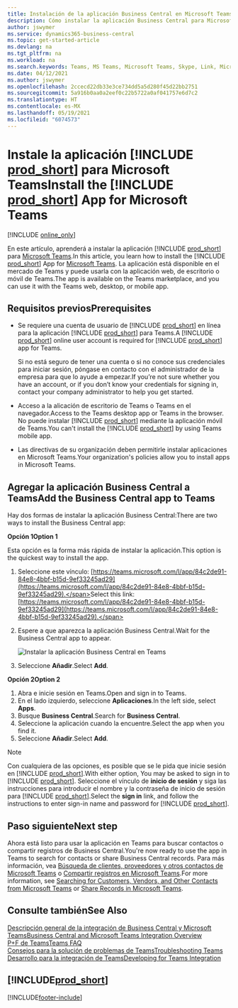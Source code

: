 ```yaml
---
title: Instalación de la aplicación Business Central en Microsoft Teams | Microsoft Docs
description: Cómo instalar la aplicación Business Central para Microsoft Teams.
author: jswymer
ms.service: dynamics365-business-central
ms.topic: get-started-article
ms.devlang: na
ms.tgt_pltfrm: na
ms.workload: na
ms.search.keywords: Teams, MS Teams, Microsoft Teams, Skype, Link, Microsoft 365, collaborate, collaboration, teamwork
ms.date: 04/12/2021
ms.author: jswymer
ms.openlocfilehash: 2ccecd22db33e3ce734dd5a5d280f45d22bb2751
ms.sourcegitcommit: 5a916b0aa0a2eef0c22b5722a0af041757e6d7c2
ms.translationtype: HT
ms.contentlocale: es-MX
ms.lasthandoff: 05/19/2021
ms.locfileid: "6074573"
---
```

# <a name="install-the-prod_short-app-for-microsoft-teams"></a><span data-ttu-id="ca262-103">Instale la aplicación [!INCLUDE [prod_short](includes/prod_short.md)] para Microsoft Teams</span><span class="sxs-lookup"><span data-stu-id="ca262-103">Install the [!INCLUDE [prod_short](includes/prod_short.md)] App for Microsoft Teams</span></span>

[!INCLUDE [online_only](includes/online_only.md)]

<span data-ttu-id="ca262-104">En este artículo, aprenderá a instalar la aplicación [!INCLUDE [prod_short](includes/prod_short.md)] para [Microsoft Teams](https://www.microsoft.com/en-us/microsoft-365/microsoft-teams).</span><span class="sxs-lookup"><span data-stu-id="ca262-104">In this article, you learn how to install the [!INCLUDE [prod_short](includes/prod_short.md)] App for [Microsoft Teams](https://www.microsoft.com/en-us/microsoft-365/microsoft-teams).</span></span> <span data-ttu-id="ca262-105">La aplicación está disponible en el mercado de Teams y puede usarla con la aplicación web, de escritorio o móvil de Teams.</span><span class="sxs-lookup"><span data-stu-id="ca262-105">The app is available on the Teams marketplace, and you can use it with the Teams web, desktop, or mobile app.</span></span>

## <a name="prerequisites"></a><span data-ttu-id="ca262-106">Requisitos previos</span><span class="sxs-lookup"><span data-stu-id="ca262-106">Prerequisites</span></span>

- <span data-ttu-id="ca262-107">Se requiere una cuenta de usuario de [!INCLUDE [prod_short](includes/prod_short.md)] en línea para la aplicación [!INCLUDE [prod_short](includes/prod_short.md)] para Teams.</span><span class="sxs-lookup"><span data-stu-id="ca262-107">A [!INCLUDE [prod_short](includes/prod_short.md)] online user account is required for [!INCLUDE [prod_short](includes/prod_short.md)] app for Teams.</span></span>

    <span data-ttu-id="ca262-108">Si no está seguro de tener una cuenta o si no conoce sus credenciales para iniciar sesión, póngase en contacto con el administrador de la empresa para que lo ayude a empezar.</span><span class="sxs-lookup"><span data-stu-id="ca262-108">If you’re not sure whether you have an account, or if you don’t know your credentials for signing in, contact your company administrator to help you get started.</span></span>

- <span data-ttu-id="ca262-109">Acceso a la alicación de escritorio de Teams o Teams en el navegador.</span><span class="sxs-lookup"><span data-stu-id="ca262-109">Access to the Teams desktop app or Teams in the browser.</span></span> <span data-ttu-id="ca262-110">No puede instalar [!INCLUDE [prod_short](includes/prod_short.md)] mediante la aplicación móvil de Teams.</span><span class="sxs-lookup"><span data-stu-id="ca262-110">You can't install the [!INCLUDE [prod_short](includes/prod_short.md)] by using Teams mobile app.</span></span>

- <span data-ttu-id="ca262-111">Las directivas de su organización deben permitirle instalar aplicaciones en Microsoft Teams.</span><span class="sxs-lookup"><span data-stu-id="ca262-111">Your organization's policies allow you to install apps in Microsoft Teams.</span></span>

## <a name="add-the-business-central-app-to-teams"></a><span data-ttu-id="ca262-112">Agregar la aplicación Business Central a Teams</span><span class="sxs-lookup"><span data-stu-id="ca262-112">Add the Business Central app to Teams</span></span>

<span data-ttu-id="ca262-113">Hay dos formas de instalar la aplicación Business Central:</span><span class="sxs-lookup"><span data-stu-id="ca262-113">There are two ways to install the Business Central app:</span></span>

<span data-ttu-id="ca262-114">**Opción 1**</span><span class="sxs-lookup"><span data-stu-id="ca262-114">**Option 1**</span></span>

<span data-ttu-id="ca262-115">Esta opción es la forma más rápida de instalar la aplicación.</span><span class="sxs-lookup"><span data-stu-id="ca262-115">This option is the quickest way to install the app.</span></span>

1. <span data-ttu-id="ca262-116">Seleccione este vínculo: [https://teams.microsoft.com/l/app/84c2de91-84e8-4bbf-b15d-9ef33245ad29](https://teams.microsoft.com/l/app/84c2de91-84e8-4bbf-b15d-9ef33245ad29).</span><span class="sxs-lookup"><span data-stu-id="ca262-116">Select this link: [https://teams.microsoft.com/l/app/84c2de91-84e8-4bbf-b15d-9ef33245ad29](https://teams.microsoft.com/l/app/84c2de91-84e8-4bbf-b15d-9ef33245ad29).</span></span>

2. <span data-ttu-id="ca262-117">Espere a que aparezca la aplicación Business Central.</span><span class="sxs-lookup"><span data-stu-id="ca262-117">Wait for the Business Central app to appear.</span></span>

    ![Instalar la aplicación Business Central en Teams](media/teams-install-app.png)

3. <span data-ttu-id="ca262-119">Seleccione **Añadir**.</span><span class="sxs-lookup"><span data-stu-id="ca262-119">Select **Add**.</span></span>

<span data-ttu-id="ca262-120">**Opción 2**</span><span class="sxs-lookup"><span data-stu-id="ca262-120">**Option 2**</span></span>

1. <span data-ttu-id="ca262-121">Abra e inicie sesión en Teams.</span><span class="sxs-lookup"><span data-stu-id="ca262-121">Open and sign in to Teams.</span></span>
2. <span data-ttu-id="ca262-122">En el lado izquierdo, seleccione **Aplicaciones**.</span><span class="sxs-lookup"><span data-stu-id="ca262-122">In the left side, select **Apps**.</span></span>
3. <span data-ttu-id="ca262-123">Busque **Business Central**.</span><span class="sxs-lookup"><span data-stu-id="ca262-123">Search for **Business Central**.</span></span>
4. <span data-ttu-id="ca262-124">Seleccione la aplicación cuando la encuentre.</span><span class="sxs-lookup"><span data-stu-id="ca262-124">Select the app when you find it.</span></span>
5. <span data-ttu-id="ca262-125">Seleccione **Añadir**.</span><span class="sxs-lookup"><span data-stu-id="ca262-125">Select **Add**.</span></span>

> [!NOTE]
> <span data-ttu-id="ca262-126">Con cualquiera de las opciones, es posible que se le pida que inicie sesión en [!INCLUDE [prod_short](includes/prod_short.md)].</span><span class="sxs-lookup"><span data-stu-id="ca262-126">With either option, You may be asked to sign in to [!INCLUDE [prod_short](includes/prod_short.md)].</span></span> <span data-ttu-id="ca262-127">Seleccione el vínculo de **inicio de sesión** y siga las instrucciones para introducir el nombre y la contraseña de inicio de sesión para [!INCLUDE [prod_short](includes/prod_short.md)].</span><span class="sxs-lookup"><span data-stu-id="ca262-127">Select the **sign in** link, and follow the instructions to enter sign-in name and password for [!INCLUDE [prod_short](includes/prod_short.md)].</span></span>

## <a name="next-step"></a><span data-ttu-id="ca262-128">Paso siguiente</span><span class="sxs-lookup"><span data-stu-id="ca262-128">Next step</span></span>

<span data-ttu-id="ca262-129">Ahora está listo para usar la aplicación en Teams para buscar contactos o compartir registros de Business Central.</span><span class="sxs-lookup"><span data-stu-id="ca262-129">You're now ready to use the app in Teams to search for contacts or share Business Central records.</span></span> <span data-ttu-id="ca262-130">Para más información, vea [Búsqueda de clientes, proveedores y otros contactos de Microsoft Teams](across-search-contacts-teams.md) o [Compartir registros en Microsoft Teams](across-working-with-teams.md).</span><span class="sxs-lookup"><span data-stu-id="ca262-130">For more information, see [Searching for Customers, Vendors, and Other Contacts from Microsoft Teams](across-search-contacts-teams.md) or [Share Records in Microsoft Teams](across-working-with-teams.md).</span></span>

## <a name="see-also"></a><span data-ttu-id="ca262-131">Consulte también</span><span class="sxs-lookup"><span data-stu-id="ca262-131">See Also</span></span>

[<span data-ttu-id="ca262-132">Descripción general de la integración de Business Central y Microsoft Teams</span><span class="sxs-lookup"><span data-stu-id="ca262-132">Business Central and Microsoft Teams Integration Overview</span></span>](across-teams-overview.md)  
[<span data-ttu-id="ca262-133">P+F de Teams</span><span class="sxs-lookup"><span data-stu-id="ca262-133">Teams FAQ</span></span>](teams-faq.md)  
[<span data-ttu-id="ca262-134">Consejos para la solución de problemas de Teams</span><span class="sxs-lookup"><span data-stu-id="ca262-134">Troubleshooting Teams</span></span>](admin-teams-troubleshooting.md)  
[<span data-ttu-id="ca262-135">Desarrollo para la integración de Teams</span><span class="sxs-lookup"><span data-stu-id="ca262-135">Developing for Teams Integration</span></span>](/dynamics365/business-central/dev-itpro/developer/devenv-develop-for-teams)  

## [!INCLUDE[prod_short](includes/free_trial_md.md)]  


[!INCLUDE[footer-include](includes/footer-banner.md)]
